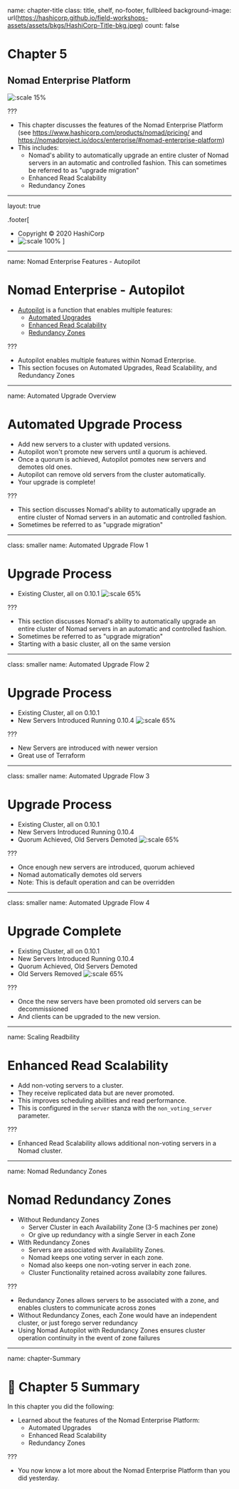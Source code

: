 name: chapter-title
class: title, shelf, no-footer, fullbleed
background-image: url(https://hashicorp.github.io/field-workshops-assets/assets/bkgs/HashiCorp-Title-bkg.jpeg)
count: false

# Chapter 5
## Nomad Enterprise Platform

![:scale 15%](https://hashicorp.github.io/field-workshops-assets/assets/logos/logo_nomad.png)

???
* This chapter discusses the features of the Nomad Enterprise Platform (see https://www.hashicorp.com/products/nomad/pricing/ and https://nomadproject.io/docs/enterprise/#nomad-enterprise-platform)
* This includes:
  * Nomad's ability to automatically upgrade an entire cluster of Nomad servers in an automatic and controlled fashion. This can sometimes be referred to as "upgrade migration"
  * Enhanced Read Scalability
  * Redundancy Zones

---
layout: true

.footer[
- Copyright © 2020 HashiCorp
- ![:scale 100%](https://hashicorp.github.io/field-workshops-assets/assets/logos/HashiCorp_Icon_Black.svg)
]

---
name: Nomad Enterprise Features - Autopilot
# Nomad Enterprise - Autopilot

* [Autopilot](https://learn.hashicorp.com/nomad/operating-nomad/autopilot) is a function that enables multiple features:
    * [Automated Upgrades](https://nomadproject.io/docs/enterprise/#automated-upgrades)
    * [Enhanced Read Scalability](https://nomadproject.io/docs/enterprise/#enhanced-read-scalability)
    * [Redundancy Zones](https://nomadproject.io/docs/enterprise/#redundancy-zones)

???
- Autopilot enables multiple features within Nomad Enterprise.
- This section focuses on Automated Upgrades, Read Scalability, and Redundancy Zones

---
name: Automated Upgrade Overview
# Automated Upgrade Process

* Add new servers to a cluster with updated versions.
* Autopilot won't promote new servers until a quorum is achieved.
* Once a quorum is achieved, Autopilot pomotes new servers and demotes old ones.
* Autopilot can remove old servers from the cluster automatically.
* Your upgrade is complete!

???
- This section discusses Nomad's ability to automatically upgrade an entire cluster of Nomad servers in an automatic and controlled fashion.
- Sometimes be referred to as "upgrade migration"

---
class: smaller
name: Automated Upgrade Flow 1
# Upgrade Process
* Existing Cluster, all on 0.10.1
![:scale 65%](images/Upgrade-Start.png)

???
- This section discusses Nomad's ability to automatically upgrade an entire cluster of Nomad servers in an automatic and controlled fashion.
- Sometimes be referred to as "upgrade migration"
- Starting with a basic cluster, all on the same version

---
class: smaller
name: Automated Upgrade Flow 2
# Upgrade Process
* Existing Cluster, all on 0.10.1
* New Servers Introduced Running 0.10.4
![:scale 65%](images/Introduce-New-Servers.png)

???
- New Servers are introduced with newer version
- Great use of Terraform

---
class: smaller
name: Automated Upgrade Flow 3
# Upgrade Process
* Existing Cluster, all on 0.10.1
* New Servers Introduced Running 0.10.4
* Quorum Achieved, Old Servers Demoted
![:scale 65%](images/Demote-Old-Servers.png)

???
- Once enough new servers are introduced, quorum achieved
- Nomad automatically demotes old servers
- Note:  This is default operation and can be overridden

---
class: smaller
name: Automated Upgrade Flow 4
# Upgrade Complete
* Existing Cluster, all on 0.10.1
* New Servers Introduced Running 0.10.4
* Quorum Achieved, Old Servers Demoted
* Old Servers Removed
![:scale 65%](images/Upgraded-Servers.png)

???
- Once the new servers have been promoted old servers can be decommissioned
- And clients can be upgraded to the new version.

---
name: Scaling Readbility
# Enhanced Read Scalability

* Add non-voting servers to a cluster.
* They receive replicated data but are never promoted.
* This improves scheduling abilities and read performance.
* This is configured in the `server` stanza with the `non_voting_server` parameter.

???
* Enhanced Read Scalability allows additional non-voting servers in a Nomad cluster.
---
name: Nomad Redundancy Zones
# Nomad Redundancy Zones

* Without Redundancy Zones
    * Server Cluster in each Availability Zone (3-5 machines per zone)
    * Or give up redundancy with a single Server in each Zone
* With Redundancy Zones
    * Servers are associated with Availability Zones.
    * Nomad keeps one voting server in each zone.
    * Nomad also keeps one non-voting server in each zone.
    * Cluster Functionality retained across availabity zone failures.

???
- Redundancy Zones allows servers to be associated with a zone, and enables clusters to communicate across zones
- Without Redundancy Zones, each Zone would have an independent cluster, or just forego server redundancy
- Using Nomad Autopilot with Redundancy Zones ensures cluster operation continuity in the event of zone failures

---
name: chapter-Summary
# 📝 Chapter 5 Summary

In this chapter you did the following:
* Learned about the features of the Nomad Enterprise Platform:
  * Automated Upgrades
  * Enhanced Read Scalability
  * Redundancy Zones

???
* You now know a lot more about the Nomad Enterprise Platform than you did yesterday.
